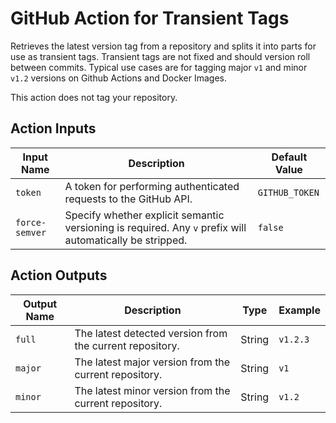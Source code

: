 # GitHub Action for Transient Tags

Retrieves the latest version tag from a repository and splits it into parts for use as transient tags. Transient tags are not fixed and should version roll between commits. Typical use cases are for tagging major `v1` and minor `v1.2` versions on Github Actions and Docker Images.

This action does not tag your repository.

## Action Inputs

| Input Name     | Description                                                                                              | Default Value  |
| -------------- | -------------------------------------------------------------------------------------------------------- | -------------- |
| `token`        | A token for performing authenticated requests to the GitHub API.                                         | `GITHUB_TOKEN` |
| `force-semver` | Specify whether explicit semantic versioning is required. Any `v` prefix will automatically be stripped. | `false`        |

## Action Outputs

| Output Name | Description                                              | Type   | Example  |
| ----------- | -------------------------------------------------------- | ------ | -------- |
| `full`      | The latest detected version from the current repository. | String | `v1.2.3` |
| `major`     | The latest major version from the current repository.    | String | `v1`     |
| `minor`     | The latest minor version from the current repository.    | String | `v1.2`   |
